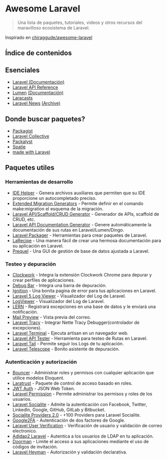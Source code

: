 # Awesome Laravel

> Una lista de paquetes, tutoriales, videos y otros recursos del maravilloso ecosistema de Laravel.

Inspirado en [chiraggude/awesome-laravel](https://github.com/chiraggude/awesome-laravel)

## Índice de contenidos

## Esenciales

* [Laravel (Documentación)](https://laravel.com/docs)
* [Laravel API Reference](https://laravel.com/api/master/) 
* [Lumen](https://lumen.laravel.com/) [(Documentación)](https://lumen.laravel.com/)
* [Laracasts](https://laracasts.com/)
* [Laravel News](https://laravel-news.com/) [(Archive)](https://laravel-news.com/archive/)

## Donde buscar paquetes?

* [Packagist](https://packagist.org/)
* [Laravel Collective](https://laravelcollective.com/)
* [Packalyst](https://packalyst.com/)
* [Spatie](https://spatie.be/en/opensource/laravel)
* [made with Laravel](https://madewithlaravel.com/)

## Paquetes utiles

### Herramientas de desarrollo

* [IDE Helper](https://github.com/barryvdh/laravel-ide-helper) - Genera archivos auxiliares que permiten que su IDE proporcione un autocompletado preciso.
* [Extended Migration Generators](https://github.com/laracasts/Laravel-5-Generators-Extended) - Permite definir en el comando make:migration el esquema de la migración.
* [Laravel API/Scaffold/CRUD Generator](https://github.com/InfyOmLabs/laravel-generator) - Generador de APIs, scaffold de CRUD, etc.
* [Laravel API Documentation Generator](https://github.com/mpociot/laravel-apidoc-generator) - Genere automáticamente la documentación de sus rutas en Laravel/Lumen/Dingo.
* [Laravel Packager](https://github.com/Jeroen-G/Laravel-Packager) - Herramientas para crear paquetes de Laravel.
* [LaRecipe](https://github.com/saleem-hadad/larecipe) - Una manera fácil de crear una hermosa documentación para su aplicación en Laravel.
* [Prequel](https://github.com/Protoqol/Prequel/) - Una GUI de gestión de base de datos ajustada a Laravel.

### Testeo y depuración

* [Clockwork](https://github.com/itsgoingd/clockwork) - Integra la extensión Clockwork Chrome para depurar y crear perfiles de aplicaciones.
* [Debug Bar](https://github.com/barryvdh/laravel-debugbar) - Integra una barra de depuración.
* [Ignition](https://github.com/facade/ignition) - Una bonita pagina de error para tus aplicaciones en Laravel.
* [Laravel 5 Log Viewer](https://github.com/rap2hpoutre/laravel-log-viewer) - Visualizador del Log de Laravel.
* [LogViewer](https://github.com/ARCANEDEV/LogViewer) - Visualizador del Log de Laravel.
* [LERN](https://github.com/tylercd100/lern) - Registrará excepciones en una base de datos y le enviará una notificación.
* [Mail Preview](https://github.com/spatie/laravel-mail-preview) - Vista previa del correo.
* [Laravel Tracy](https://github.com/recca0120/laravel-tracy) - Integrar Nette Tracy Debugger(controlador de excepciones).
* [Laravel Terminal](https://github.com/recca0120/laravel-terminal) - Ejecuta artisan en un navegador web.
* [Laravel API Tester](https://github.com/asvae/laravel-api-tester) - Herramienta para testeo de Rutas en Laravel.
* [Laravel Tail](https://github.com/spatie/laravel-tail) - Permite seguir los Logs de tu aplicación.
* [Laravel Telescope](https://github.com/laravel/telescope) - Bonito asistente de depuración.

### Autenticación y autorización

* [Bouncer](https://github.com/JosephSilber/bouncer) - Administrar roles y permisos con cualquier aplicación que utilice modelos Eloquent.
* [Laratrust](https://github.com/santigarcor/laratrust) - Paquete de control de acceso basado en roles.
* [JWT Auth](https://github.com/tymondesigns/jwt-auth) - JSON Web Token.
* [Laravel Permission](https://github.com/spatie/laravel-permission) - Permite administrar los permisos y roles de los usuarios.
* [Laravel Socialite](https://github.com/laravel/socialite) - Admite la autenticación con Facebook, Twitter, LinkedIn, Google, GitHub, GitLab y Bitbucket.
* [Socialite Providers 2.0](https://socialiteproviders.com/) - +100 Providers para Laravel Socialite.
* [Google2FA](https://github.com/antonioribeiro/google2fa) - Autenticación de dos factores de Google.
* [Laravel User Verification](https://github.com/jrean/laravel-user-verification) - Verificación de usuario y validación de correo electronico.
* [Adldap2 Laravel](https://github.com/Adldap2/Adldap2-Laravel) - Autentica a los usuarios de LDAP en tu aplicación.
* [Doorman](https://github.com/clarkeash/doorman) - Limite el acceso a sus aplicaciones mediante el uso de códigos de invitación.
* [Laravel Heyman](https://github.com/imanghafoori1/laravel-heyman) - Autorización y validación declarativa.
